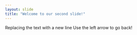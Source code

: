 ```yaml
---
layout: slide
title: "Welcome to our second slide!"
---
```

Replacing the text with a new line
Use the left arrow to go back!
